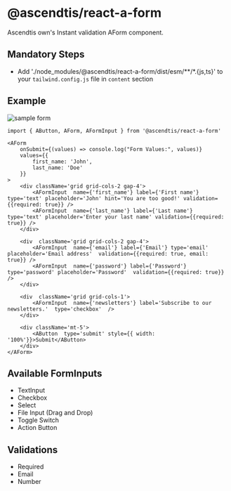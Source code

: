 
# @ascendtis/react-a-form

Ascendtis own's Instant validation AForm component.

  

## Mandatory Steps
- Add './node_modules/@ascendtis/react-a-form/dist/esm/**/*.{js,ts}' to your `tailwind.config.js` file in `content` section

  

## Example
![sample form](https://raw.githubusercontent.com/sufyan297/react-a-form/main/samples/sample1.png)

   
	import { AButton, AForm, AFormInput } from '@ascendtis/react-a-form'

    <AForm
	    onSubmit={(values) => console.log("Form Values:", values)}
	    values={{
		    first_name: 'John',
		    last_name: 'Doe'
		}}
    >
	    <div className='grid grid-cols-2 gap-4'>
			<AFormInput  name={'first_name'} label={'First name'} type='text' placeholder='John' hint='You are too good!' validation={{required: true}} />
			<AFormInput  name={'last_name'} label={'Last name'} type='text' placeholder='Enter your last name' validation={{required:  true}} />
		</div>

		<div  className='grid grid-cols-2 gap-4'>
			<AFormInput  name={'email'} label={'Email'} type='email' placeholder='Email address'  validation={{required: true, email: true}} />
			<AFormInput  name={'password'} label={'Password'} type='password' placeholder='Password'  validation={{required: true}} />
		</div>

		<div  className='grid grid-cols-1'>
			<AFormInput  name={'newsletters'} label='Subscribe to our newsletters.'  type='checkbox'  />
		</div>

		<div className='mt-5'>
			<AButton  type='submit' style={{ width: '100%'}}>Submit</AButton>
		</div>
    </AForm>

  
  

## Available FormInputs
- TextInput
- Checkbox
- Select
- File Input (Drag and Drop)
- Toggle Switch
- Action Button

  

## Validations
- Required
- Email
- Number